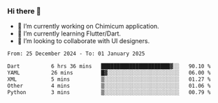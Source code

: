 ### Hi there 👋

<!--
**devcat37/devcat37** is a ✨ _special_ ✨ repository because its `README.md` (this file) appears on your GitHub profile.-->


- 🔭 I’m currently working on Chimicum application.
- 🌱 I’m currently learning Flutter/Dart.
- 👯 I’m looking to collaborate with UI designers.
<!-- - 🤔 I’m looking for help with ... -->

<!--START_SECTION:waka-->

```txt
From: 25 December 2024 - To: 01 January 2025

Dart          6 hrs 36 mins   ██████████████████████▓░░   90.10 %
YAML          26 mins         █▓░░░░░░░░░░░░░░░░░░░░░░░   06.00 %
XML           5 mins          ▒░░░░░░░░░░░░░░░░░░░░░░░░   01.27 %
Other         4 mins          ▒░░░░░░░░░░░░░░░░░░░░░░░░   01.06 %
Python        3 mins          ▒░░░░░░░░░░░░░░░░░░░░░░░░   00.79 %
```

<!--END_SECTION:waka-->
